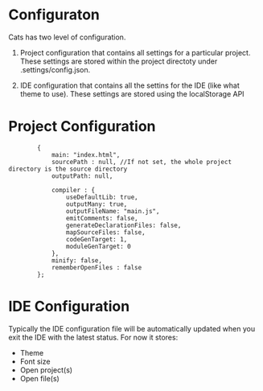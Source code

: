 Configuraton
============
Cats has two level of configuration.

1) Project configuration that contains all settings for a particular project. These settings are stored within the project directoty under .settings/config.json.

2) IDE configuration that contains all the settins for the IDE (like what theme to use). These settings are stored using the localStorage API


Project Configuration
=====================

			{	
				main: "index.html",
				sourcePath : null, //If not set, the whole project directory is the source directory
				outputPath: null,

				compiler : {
					useDefaultLib: true,
					outputMany: true,
					outputFileName: "main.js",
					emitComments: false,
					generateDeclarationFiles: false,
					mapSourceFiles: false,
        			codeGenTarget: 1,
        			moduleGenTarget: 0
				},
				minify: false,
				rememberOpenFiles : false
			};


IDE Configuration
==================
Typically the IDE configuration file will be automatically updated when you exit the IDE with the latest status. For now it stores:
- Theme
- Font size
- Open project(s)
- Open file(s)

